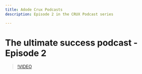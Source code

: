 ```yaml
---
title: Adode Crux Podcasts
description: Episode 2 in the CRUX Podcast series

---
```

# The ultimate success podcast - Episode 2

>[!VIDEO](https://video.tv.adobe.com/v/3428674?quality=12learn=on)

